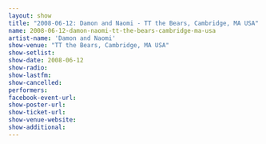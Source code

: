 ```yaml
---
layout: show
title: "2008-06-12: Damon and Naomi - TT the Bears, Cambridge, MA USA"
name: 2008-06-12-damon-naomi-tt-the-bears-cambridge-ma-usa
artist-name: 'Damon and Naomi'
show-venue: "TT the Bears, Cambridge, MA USA"
show-setlist: 
show-date: 2008-06-12
show-radio: 
show-lastfm: 
show-cancelled: 
performers: 
facebook-event-url: 
show-poster-url: 
show-ticket-url: 
show-venue-website: 
show-additional: 
---
```


